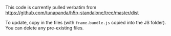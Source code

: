 This code is currently pulled verbatim from https://github.com/tunapanda/h5p-standalone/tree/master/dist

To update, copy in the files (with `frame.bundle.js` copied into the JS folder). You can delete any pre-existing files.
